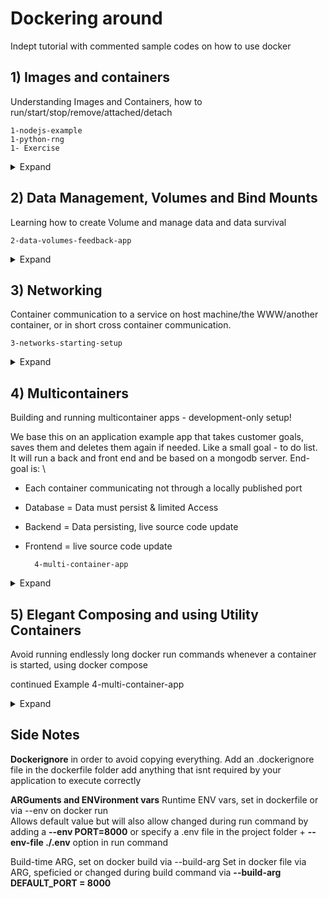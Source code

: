 # Dockering around

Indept tutorial with commented sample codes on how to use docker 

## 1) Images and containers
Understanding Images and Containers, how to run/start/stop/remove/attached/detach

    1-nodejs-example
    1-python-rng
    1- Exercise

<details>
     <summary>Expand</summary>

 

   ### Deleting images and containers 

   Listing images by **docker images**, and containers by **docker ps** 

   Either run a docker **rm all_the_container_names** you want to remove found via docker ps -a. \
   Similarly **docker rmi** removes images by img id, but only if no (even stopped) container is based on that image anymore

   **docker image prune** removes all unused images

   **docker --rm run image_name** add the --rm flag in the run command will remove as soon as container is stopped

   ### Tagging/naming images/containers 
   **docker image inspect img_id** to get metadata 

   name container by: \
   **docker run --name own_name img_id**
   e.g docker run -p 3000:80 -d --rm --name kiki_goals 568dceade80f   see docker run --help for clarification of -d and --rm

   name images by: \
   **docker build -t goals:latest_kiki .** 
   name : tag principle, name defines a group of possible mor specialized images e.g python, tag defines a specialized image within group of images e.g python version \
   New containers can be run by defining the tag instead of image ID

   re-tagging images by 
   **docker tag old_name:tag new_name**
   creates clone of old images with new name but will not delete old image

   ### Pushing docker images on docker hub
   1) Log into docker hub and create a repo there, repo = images
   2) Rename image to repo name 
   3) Log in to docker as admin of the repo 
   4) Use the provided push command on docker hub locally


   To pull simple go **docker pull name** will always pull the latest image of this repo, can also do docker run if the image isnt there locally docker will check on docker hub

</details>

## 2) Data Management, Volumes and Bind Mounts
Learning how to create Volume and manage data and data survival 

    2-data-volumes-feedback-app

<details>
     <summary>Expand</summary>
     
   Images are read only (Code + Environment), not changeable once built \
   Temp app data (user input) is stored in containers with read/write access. Dynamic, changing and cleared regularly \
   Permanent App data (User accounts eg)fetched/produced in running container, store in files/database/ most not be lost if 
   container stops/restarts, read/write, stored with container + volumes

   ### Volumes
   Managed by Docker, used fot persistent data one does not need to edit directly, e.g user accounts, feedback text etc

   Check Data_volumes_feedback_app to see an example for volumes \
   Problem if container is removed, all created data in the container is lost, using volumes structures for this problem. 

   Volumes = folders on the host machine which are mounted (made available) into containers  /some_path(host) -> /app/user_data
   Connect a folder outside the container with a folder inside, changes are made to either a reflected in both. Volumes but only named, persist if a container is shut down.

   See the volumes: 

       docker volume ls

   Create an anonymous volume: \

       docker run -v /app/data or inside the dockerfile via VOLUME

   Create a named volume during first-time running a container: \

       docker run -v data:/app/data

   Create a Bind Mount: \

       docker run -v /path/to/code:/app/code

   Removing Anonymous Volumes: \

       docker volume rm VOL_NAME** or **docker volume prune

   ### Bind Mounts
   Managed by yourself = you define folder/path on host machine \
   Used for presistent/editable data e.g source code

   Create a bind mount during via run container command: \

       docker run -d -p 3000:80 --rm --name feedback-app  -v feedback:/app/feedback -v "absolute_path_to_project_folder:/app" -v /app/node_modules image_name( this is created by npm install)

       shortcut: -v "%cd%":/app

   First **-v feedback:/app/feedback** will create a named volume managed by docker for the feedback files. If we omit this we get copies on our local machine as well in the original app/path but this is not desired since we dont want to manage them by ourselves

   Second **-v "absolute_path_to_project_folder:/app"** This will override everything in the container app folder with the local machine folder. We use it to sync the code in real time e.g when we change the feedback.html and reload we see the change immediately. But that also means everything in the docker file e.g run npm install is rendered useless.

   Third **-v /app/node_modules image_name** To counter the effect of the bind mount previously mentioned, have an anonymous volume running in parallel, longer path wins and gets priority. This will ensure that the npm install content stays alive. But this must be specified in the docker run command not the docker file itself then.
  

   ### Side notes
   Code changes to the .js file are not reflected in real time, due to a nodejs specific problem, visit **server.js** and **package.json** to see. In short use a package which watches the file system and restarts the node server whenever sth changes. Add to jsonfile: 

        "devDependencies": {"nodemon":"2.0.20" } 

   Read-only mode by adding :ro, eg docker run -v /path/to/code:/app/code:ro \
   For example for source code, container should not be able to write and change the code. But make sure to exclude all folders that should be changed by the container during run time. Good practice to clarify things. watch the oder :ro needs to be last of all declared volumes. E.g

    docker run -d --rm -p 3000:80 --name feedback-app -v feedback:/app/feedback -v /app/node_modules -v /app/temp -v "path/to/codebase:/app:ro" volumes:latest

   Inspect via **docker volume inspect VOLUME_NAME**

   Bind VS Copy \
   Keep in mind most of the volume command are called during a development process. Once the app is finished bind mounts wont be used and hence we still need the copy . . in the docker file

</details>

## 3) Networking 
Container communication to a service on host machine/the WWW/another container, or in short cross container communication.

    3-networks-starting-setup

<details>
    <summary>Expand</summary>

For visualization of this example get postman and send a get request to localhost:3000/movies \
send a post request to localhost:3000/favorites choose json format, adding via raw body format {"name": , "type": , "url" :} \
Check via get request to favorites if it was saved correctly and voila good job

### Three ways of communications 

WWW \
Requesting from inside a container to WWW will just work 

Local Machine \
Requesting to a local machine server needs a change in domain to be understood by docker. \
**local host** needs to be changed into **host.docker.internal** on the js.script, can be used anywhere where one needs a domain/url like mongodb or html etc etc

Container to Container \
In our example run an image / mongo from dockerhub in this case. For in depth go to docker hub and read the doc. \
Hard way, rebuild everytime to adjust to ip change and manual look up: \
**docker container inspect mongodb** to read out ip address of the container, and use that in the connect part of the js. script\

**Container Networks** for easier and multiple container to container communication. All containers in a docker network can talk to each other and docker will take care of IPs automacially, first create a network, then run containers with the network flag to put them inside the same network.
Container to container connection does not require any published port 

    docker network create mynetwork-net
    docker run --network my_network ...


Side notes: Network behavior can be set via --driver options, default here is bridge and makes the most sense in most cases, for more info look up more information about docker network drivers
</details>

## 4) Multicontainers 
Building and running multicontainer apps - development-only setup!

We base this on an application example app that takes customer goals, saves them and deletes them again if needed. Like a small goal - to do list. 
It will run a back and front end and be based on a mongodb server. End-goal is: \
- Each container communicating not through a locally published port 
- Database = Data must persist & limited Access
- Backend = Data persisting, live source code update
- Frontend = live source code update

        4-multi-container-app
    
<details>
    <summary>Expand</summary>

### Basic set-up
1) MongoDB Service dockerization 
Run of the dockerhub mongodb image:latest will automatically pull the image and build the container. Optional - publish the port as long as backend isnt dockerized this node api will talk to database as if run on local machine \
    
        no network: docker run --name mongodb -d --rm -p 27017:27017 mongo 

    
2)  Dockerize Backend  refer to docker file 

        no network: docker run --name goals-back --rm -d -p 80:80 backend_image_name

    
3) Dockerize Frontend, refer to docker file again, older version might need an -it interactive mode flag during run 

        no network: docker run --name react-goals -d --rm  -p 3000:3000 frontend-image_name

### Network optimization
Create a network and run all containers connected to the network w/o port publishing, only the frontend needs publishing because we want to ultimately interact with it on our local host machine. In order to have endpoints in frontend application reachable we need to publish port 80 on the backend application, so that that application is still available on local host, front-end needs to due to how react works. Frontend part that runs in container doesnt care about the network so no network addition necessary

        Docker network create goals-net

        Docker run --name mongodb --rm -d --network goals-net mongo

        Docker run --name goals-back --rm -d --network goals-net -p 80:80 backend_img_name

        Docker run --name goals-front --rm -d -p 3000:3000 -it frontend_img_name


### Volume addition 

**Database** \
If database is stopped, goals are deleted due to container removal. Data needs to be detached, refer to documentation to see that data is stored in :/data/db. Add named volume to secure data, and refer to documentation for authentication/security for limited access
(if version with volume is run before without credentials delete and restart)

        Docker run --name mongodb --rm -d --network goals-net -v data:/data/db -e MONGO_INITDB_ROOT_USERNAME=username -e MONGO_INITDB_ROOT_PASSWORD=secret mongo
    
**Backend**
Log files should persist via named volume in working dir(or bind depends on what you want) and live source code update via bind mount. 
Change app.js to restart server with every change by introducing nodemon, and running via start 

        Docker run --name goals-back --rm -d --network goals-net -p 80:80 -v logs:/app/logs -v "full_path:/app" -v /app/node_modules -e MONGODB_USERNAME=name -e MONGODB_PASSWORD=password backend_img_name

**Frontend**
We want live source code update via bind mount 

        Docker run --name goals-front --rm -d -p 3000:3000 -it -v "\full_path_to_src:/app/src" frontend 
</details>


## 5) Elegant Composing and using Utility Containers
Avoid running endlessly long docker run commands whenever a container is started, using docker compose

continued Example 
        4-multi-container-app

<details>
    <summary>Expand</summary>

**Docker Compose**
It is one config file + orchestration commmands (build, start, stop) to run an application based on x-numbers of containers. Not suited to manage multiple containers on different hosts
Follows a strict keyword composition and set indentation rules/ docker extention for codes might be helpful.

- Two blanks indicates child parent relationship \
- Service children are containers and by default when using docker compose containers are removed upon stopping \
- Usually no network required because compose will automatically create a new environment for all services specified in compose file and will add them to said network. \

</details>

## Side Notes

**Dockerignore** in order to avoid copying everything. Add an .dockerignore file in the dockerfile folder
add anything that isnt required by your application to execute correctly

**ARGuments and ENVironment vars**
Runtime ENV vars, set in dockerfile or via --env on docker run \
Allows default value but will also allow changed during run command by adding a **--env PORT=8000**
or specify a .env file in the project folder + **--env-file ./.env** option in run command

Build-time ARG, set on docker build via --build-arg
Set in docker file via ARG, speficied or changed during build command via **--build-arg DEFAULT_PORT = 8000**
